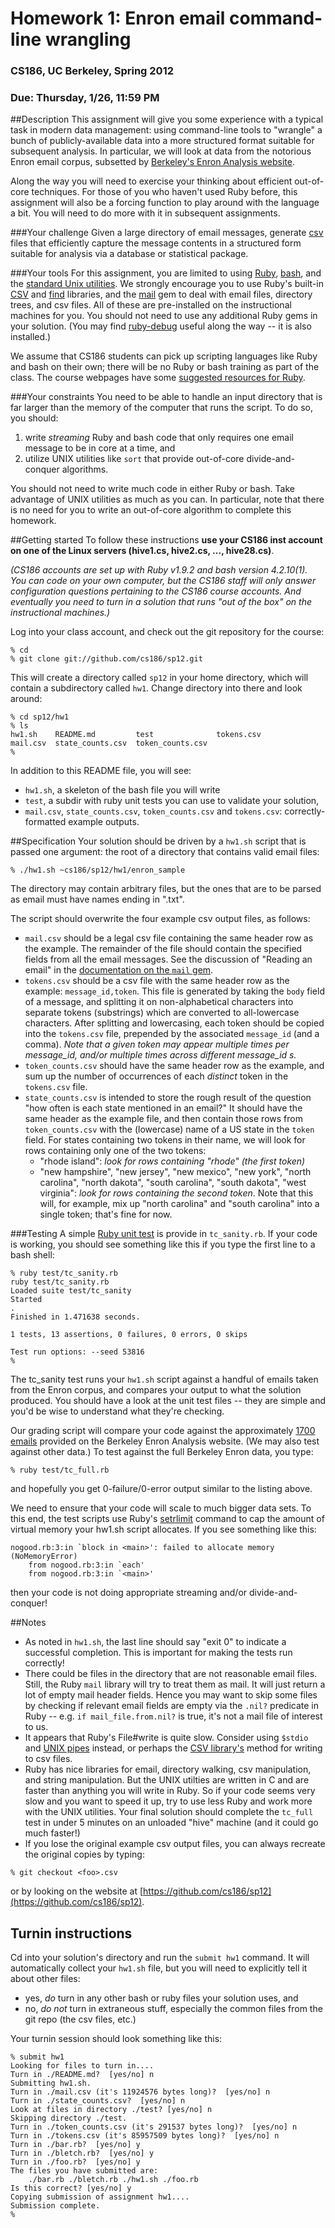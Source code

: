 # Homework 1: Enron email command-line wrangling 
### CS186, UC Berkeley, Spring 2012
### Due: Thursday, 1/26, 11:59 PM

##Description
This assignment will give you some experience with a typical task in modern data management:
using command-line tools to "wrangle" a bunch of publicly-available data into a more structured 
format suitable for subsequent analysis.  In particular, we will 
look at data from the notorious Enron email corpus, subsetted by
 [Berkeley's Enron Analysis website](http://bailando.sims.berkeley.edu/enron_email.html).
 
Along the way you will need to exercise your thinking about efficient out-of-core
techniques.  For those of you who haven't used Ruby before, this assignment will also be a forcing function to 
play around with the language a bit.  You will need to do more with it in subsequent assignments.

###Your challenge
Given a large directory of email messages, generate [csv](http://en.wikipedia.org/wiki/Comma-separated_values) files 
that efficiently capture the message contents in a structured form suitable for analysis via a database 
or statistical package.

###Your tools
For this assignment, you are limited to using [Ruby](http://ruby-lang.org), [bash](http://www.gnu.org/software/bash/), and the [standard Unix utilities](http://en.wikipedia.org/wiki/List_of_Unix_utilities).  We strongly encourage you to use Ruby's built-in [CSV](http://ruby-doc.org/stdlib-1.9.2/libdoc/csv/rdoc/CSV.html) and [find](http://ruby-doc.org/stdlib-1.9.2/libdoc/find/rdoc/Find.html) libraries, and the [mail](https://github.com/mikel/mail/blob/master/README.md) gem to deal with email files, directory trees, and csv files.  All of these are pre-installed on the instructional machines for you.  You should not need to use any additional Ruby gems in your solution. (You may find [ruby-debug](http://bashdb.sourceforge.net/ruby-debug.html) useful along the way -- it is also installed.)

We assume that CS186 students can pick up scripting languages like Ruby and bash on their own; there will be no Ruby or bash training as part of the class.  The course webpages have some [suggested resources for Ruby](https://sites.google.com/a/cs.berkeley.edu/cs186-s12/basic-info).

###Your constraints
You need to be able to handle an input directory that is far larger than the memory of the computer that runs the script.  To do so, you should:

1. write *streaming* Ruby and bash code that only requires one email message to be in core at a time, and
2. utilize UNIX utilities like `sort` that provide out-of-core divide-and-conquer algorithms.  


You should not need to write much code in either Ruby or bash.  Take advantage of UNIX utilities as much as you can.  In particular, note that there is no need for you to write an out-of-core algorithm to complete this homework.

##Getting started
To follow these instructions **use your CS186 inst account on one of the Linux servers (hive1.cs, hive2.cs, ..., hive28.cs)**. 

*(CS186 accounts are set up with Ruby v1.9.2 and bash version 4.2.10(1). You can code on your own computer, but the CS186 staff will only answer configuration questions pertaining to the CS186 course accounts.  And eventually you need to turn in a solution that runs "out of the box" on the instructional machines.)*

Log into your class account, and check out the git repository for the course:

    % cd
    % git clone git://github.com/cs186/sp12.git

This will create a directory called `sp12` in your home directory, which will contain a subdirectory called `hw1`. Change directory into there and look around:

    % cd sp12/hw1
    % ls
    hw1.sh    README.md         test              tokens.csv
    mail.csv  state_counts.csv  token_counts.csv
    %

In addition to this README file, you will see:

* `hw1.sh`, a skeleton of the bash file you will write
* `test`, a subdir with ruby unit tests you can use to validate your solution,
* `mail.csv`, `state_counts.csv`, `token_counts.csv` and `tokens.csv`:
   correctly-formatted example outputs.


##Specification
Your solution should be driven by a `hw1.sh` script that is passed one argument: the root of a directory that contains valid email files:

    % ./hw1.sh ~cs186/sp12/hw1/enron_sample
    
The directory may contain arbitrary files, but the ones that are to be parsed as email must have names ending in ".txt".

The script should overwrite the four example csv output files, as follows:

* `mail.csv` should be a legal csv file containing the same header row as the example.  The remainder of the file should contain the specified fields from all the email messages.  See the discussion of "Reading an email" in the [documentation on the `mail` gem](https://github.com/mikel/mail/blob/master/README.md).
* `tokens.csv` should be a csv file with the same header row as the example: `message_id,token`.  This file is generated by taking the `body` field of a message, and splitting it on non-alphabetical characters into separate tokens (substrings) which are converted to all-lowercase characters.  After splitting and lowercasing, each token should be copied into the `tokens.csv` file, prepended by the associated `message_id` (and a comma).  *Note that a given token may appear multiple times per message\_id, and/or multiple times across different message\_id  s.*
* `token_counts.csv` should have the same header row as the example, and sum up the number of occurrences of each *distinct* token in the `tokens.csv` file.
* `state_counts.csv` is intended to store the rough result of the question "how often is each state mentioned in an email?" It should have the same header as the example file, and then contain those rows from `token_counts.csv` with the (lowercase) name of a US state in the `token` field.  For states containing two tokens in their name, we will look for rows containing only one of the two tokens:
    * "rhode island": *look for rows containing "rhode" (the first token)*
    * "new hampshire", "new jersey", "new mexico", "new york", "north carolina", "north dakota", "south carolina", "south dakota", "west virginia": *look for rows containing the second token*.  Note that this will, for example, mix up "north carolina" and "south carolina" into a single token; that's fine for now.
	
###Testing
A simple [Ruby unit test](http://en.wikibooks.org/wiki/Ruby_Programming/Unit_testing) is provide in `tc_sanity.rb`.  If your code is working, you should see something like this if you type the first line to a bash shell:

    % ruby test/tc_sanity.rb
    ruby test/tc_sanity.rb 
    Loaded suite test/tc_sanity
    Started
    .
    Finished in 1.471638 seconds.

    1 tests, 13 assertions, 0 failures, 0 errors, 0 skips

    Test run options: --seed 53816
    %

The tc_sanity test runs your `hw1.sh` script against a handful of emails taken from the Enron corpus, and compares your output to what the solution produced.  You should have a look at the unit test files -- they are simple and you'd be wise to understand what they're checking.

Our grading script will compare your code against the approximately [1700 emails](http://bailando.sims.berkeley.edu/enron/enron_with_categories.tar.gz) provided on the Berkeley Enron Analysis website.  (We may also test against other data.)  To test against the full Berkeley Enron data, you type:

    % ruby test/tc_full.rb

and hopefully you get 0-failure/0-error output similar to the listing above.  

We need to ensure that your code will scale to much bigger data sets.  To this end, the test scripts use Ruby's [setrlimit](http://www.ruby-doc.org/core-1.9.2/Process.html#method-c-setrlimit) command to cap the amount of virtual memory your hw1.sh script allocates.  If you see something like this:

    nogood.rb:3:in `block in <main>': failed to allocate memory (NoMemoryError)
		from nogood.rb:3:in `each'
		from nogood.rb:3:in `<main>'
		
then your code is not doing appropriate streaming and/or divide-and-conquer!

##Notes
* As noted in `hw1.sh`, the last line should say "exit 0" to indicate a successful completion.  This is important for making the tests run correctly!
* There could be files in the directory that are not reasonable email files.  Still, the Ruby `mail` library will try to treat them as mail.  It will just return a lot of empty mail header fields.  Hence you may want to skip some files by checking if relevant email fields are empty via the `.nil?` predicate in Ruby -- e.g. `if mail_file.from.nil?` is true, it's not a mail file of interest to us.
* It appears that Ruby's File#write is quite slow.  Consider using `$stdio` and [UNIX pipes](http://en.wikipedia.org/wiki/Pipeline_(Unix)) instead, or perhaps the [CSV library's](http://ruby-doc.org/stdlib-1.9.2/libdoc/csv/rdoc/CSV.html) method for writing to csv files.
* Ruby has nice libraries for email, directory walking, csv manipulation, and string manipulation.  But the UNIX utilties are written in C and are faster than anything you will write in Ruby.  So if your code seems very slow and you want to speed it up, try to use less Ruby and work more with the UNIX utilities.  Your final solution should complete the `tc_full` test in under 5 minutes on an unloaded "hive" machine (and it could go much faster!)
* If you lose the original example csv output files, you can always recreate the original copies by typing:
```
% git checkout <foo>.csv
```
or by looking on the website at [https://github.com/cs186/sp12](https://github.com/cs186/sp12).

## Turnin instructions
Cd into your solution's directory and run the `submit hw1` command.  It will automatically collect your `hw1.sh` file, but you will need to explicitly tell it about other files:

* yes, *do* turn in any other bash or ruby files your solution uses, and 
* no, *do not* turn in extraneous stuff, especially the common files from the git repo (the csv files, etc.)  

Your turnin session should look something like this:

    % submit hw1
	Looking for files to turn in....
	Turn in ./README.md?  [yes/no] n
	Submitting hw1.sh.
	Turn in ./mail.csv (it's 11924576 bytes long)?  [yes/no] n
	Turn in ./state_counts.csv?  [yes/no] n
	Look at files in directory ./test? [yes/no] n
	Skipping directory ./test.
	Turn in ./token_counts.csv (it's 291537 bytes long)?  [yes/no] n
	Turn in ./tokens.csv (it's 85957509 bytes long)?  [yes/no] n
	Turn in ./bar.rb?  [yes/no] y
	Turn in ./bletch.rb?  [yes/no] y
	Turn in ./foo.rb?  [yes/no] y
	The files you have submitted are:
		./bar.rb ./bletch.rb ./hw1.sh ./foo.rb 
	Is this correct? [yes/no] y
	Copying submission of assignment hw1....
	Submission complete.
	%
	
